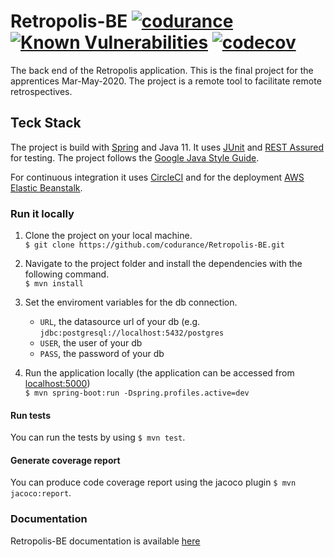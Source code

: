 # Retropolis-BE [![codurance](https://circleci.com/gh/codurance/Retropolis-BE.svg?style=shield)](https://github.com/codurance/Retropolis-BE) [![Known Vulnerabilities](https://snyk.io/test/github/codurance/Retropolis-BE/badge.svg?targetFile=pom.xml)](https://snyk.io/test/github/codurance/Retropolis-BE?targetFile=pom.xml) [![codecov](https://codecov.io/gh/codurance/Retropolis-BE/branch/master/graph/badge.svg)](https://codecov.io/gh/codurance/Retropolis-BE)

The back end of the Retropolis application. This is the final project for the apprentices Mar-May-2020.
The project is a remote tool to facilitate remote retrospectives.

## Teck Stack

The project is build with [Spring](https://reactjs.org/) and Java 11. It uses [JUnit](https://junit.org/junit5/) and [REST Assured](http://rest-assured.io/) for testing. 
The project follows the [Google Java Style Guide](https://google.github.io/styleguide/javaguide.html).

For continuous integration it uses [CircleCI](https://circleci.com/) and for the deployment [AWS Elastic Beanstalk](https://aws.amazon.com/elasticbeanstalk/).

### Run it locally
 1) Clone the project on your local machine.  <br/>
                 `$ git clone https://github.com/codurance/Retropolis-BE.git`

 2) Navigate to the project folder and install the dependencies with the following command.  <br/>
                 `$ mvn install`

 3) Set the enviroment variables for the db connection.
       * `URL`, the datasource url of your db (e.g. `jdbc:postgresql://localhost:5432/postgres`
       * `USER`, the user of your db
       * `PASS`, the password of your db
                 
 4) Run the application locally (the application can be accessed from [localhost:5000](http://localhost:3000/)) <br/>
                  `$ mvn spring-boot:run -Dspring.profiles.active=dev`

#### Run tests
You can run the tests by using `$ mvn test`.

#### Generate coverage report
You can produce code coverage report using the jacoco plugin `$ mvn jacoco:report`.


### Documentation
Retropolis-BE documentation is available [here](https://github.com/codurance/Retropolis-BE/wiki)
